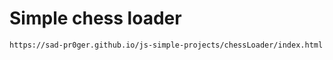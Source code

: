 # Simple chess loader
```
https://sad-pr0ger.github.io/js-simple-projects/chessLoader/index.html
```
